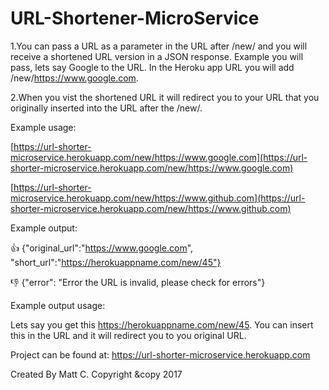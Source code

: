 URL-Shortener-MicroService
==========================

1.You can pass a URL as a parameter in the URL after /new/ and you will receive a shortened URL version in a JSON response. Example you will pass, lets say Google to the URL. In the Heroku app URL you will add /new/https://www.google.com.

2.When you vist the shortened URL it will redirect you to your URL that you originally inserted into the URL after the /new/.

Example usage:

[https://url-shorter-microservice.herokuapp.com/new/https://www.google.com](https://url-shorter-microservice.herokuapp.com/new/https://www.google.com)

[https://url-shorter-microservice.herokuapp.com/new/https://www.github.com](https://url-shorter-microservice.herokuapp.com/new/https://www.github.com)

Example output:

:thumbsup: {"original\_url":"https://www.google.com", "short\_url":"https://herokuappname.com/new/45"}

:thumbsdown: {"error": "Error the URL is invalid, please check for errors"}

Example output usage:

Lets say you get this https://herokuappname.com/new/45. You can insert this in the URL and it will redirect you to you original URL.

Project can be found at: https://url-shorter-microservice.herokuapp.com

Created By Matt C. Copyright &copy 2017
